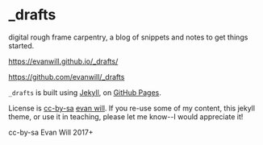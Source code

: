 # _drafts

digital rough frame carpentry, a blog of snippets and notes to get things started.

https://evanwill.github.io/_drafts/

https://github.com/evanwill/_drafts

`_drafts` is built using [Jekyll](https://jekyllrb.com/), on [GitHub Pages](https://pages.github.com/).

License is <a href="https://creativecommons.org/licenses/by-sa/4.0/" target="_blank" title="license">cc-by-sa</a> [evan will](https://github.com/evanwill).
If you re-use some of my content, this jekyll theme, or use it in teaching, please let me know--I would appreciate it!

cc-by-sa Evan Will 2017+
